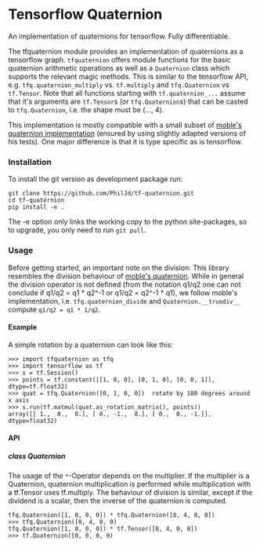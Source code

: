 # Tensorflow Quaternion
An implementation of quaternions for tensorflow. Fully differentiable.

The tfquaternion module provides an implementation of quaternions as a
tensorflow graph.
`tfquaternion` offers module functions for the basic quaternion arithmetic
operations as well as a `Quaternion` class which supports the relevant magic
methods. This is similar to the tensorflow API, e.g. `tfq.quaternion_multiply`
vs. `tf.multiply` and `tfq.Quaternion` vs `tf.Tensor`. Note that all functions
starting with `tf.quaternion_...` assume that it's arguments are `tf.Tensor`s
(or `tfq.Quaternion`s) that can be casted to `tfq.Quaternion`, i.e. the shape
must be (..., 4).

This implementation is mostly compatible with a small subset of
[moble's quaternion implementation](https://github.com/moble/quaternion/)
(ensured by using slightly adapted versions of his tests). One major difference
is that it is type specific as is tensorflow.

### Installation

To install the git version as development package run:
```
git clone https://github.com/PhilJd/tf-quaternion.git
cd tf-quaternion
pip install -e .
```
The -e option only links the working copy to the python site-packages,
so to upgrade, you only need to run `git pull`.


### Usage

Before getting started, an important note on the division:
This library resembles the division behaviour of
[moble's quaternion](https://github.com/moble/quaternion/). While in
general the division operator is not defined (from the notation q1/q2 one can
not conclude if q1/q2 = q1 * q2^-1 or q1/q2 = q2^-1 * q1), we follow moble's
implementation, i.e.  `tfq.quaternion_divide` and `Quaternion.__truediv__`
compute `q1/q2 = q1 * 1/q2`.


#### Example
A simple rotation by a quaternion can look like this:
```
>>> import tfquaternion as tfq
>>> import tensorflow as tf
>>> s = tf.Session()
>>> points = tf.constant([[1, 0, 0], [0, 1, 0], [0, 0, 1]], dtype=tf.float32)
>>> quat = tfq.Quaternion([0, 1, 0, 0])  rotate by 180 degrees around x axis
>>> s.run(tf.matmul(quat.as_rotation_matrix(), points))
array([[ 1.,  0.,  0.], [ 0., -1.,  0.], [ 0.,  0., -1.]], dtype=float32)
```

#### API

##### class Quaternion
The usage of the `*`-Operator depends on the multiplier. If the multiplier is a
Quaternion, quaternion multiplication is performed while multiplication with
a tf.Tensor uses tf.multiply. The behaviour of division is similar, except if
the dividend is a scalar, then the inverse of the quaternion is computed.
```
tfq.Quaternion([1, 0, 0, 0]) * tfq.Quaternion([0, 4, 0, 0])
>>> tfq.Quaternion([0, 4, 0, 0)
tfq.Quaternion([1, 0, 0, 0]) * tf.Tensor([0, 4, 0, 0])
>>> tf.Quaternion([0, 0, 0, 0)
```